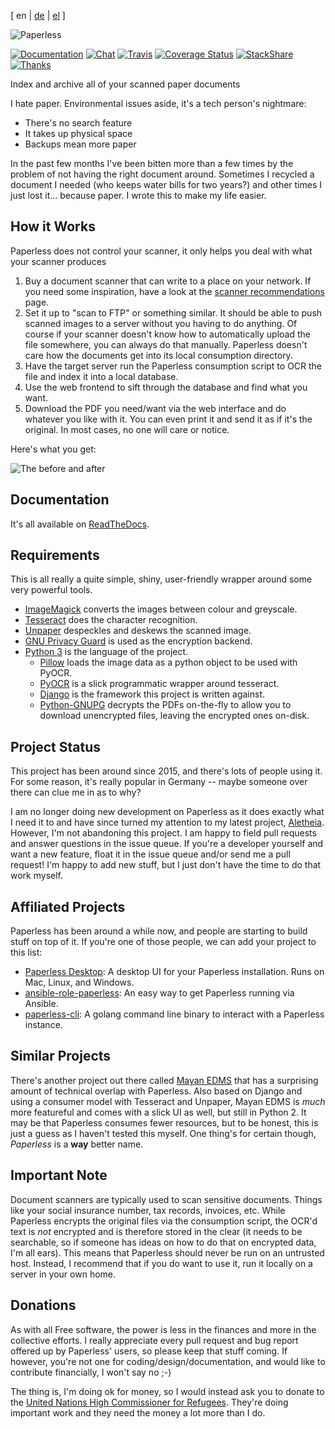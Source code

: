 [ en | [de](README-de.md) | [el](README-el.md) ]

![Paperless](https://raw.githubusercontent.com/the-paperless-project/paperless/master/src/paperless/static/paperless/img/logo-dark.png)

[![Documentation](https://readthedocs.org/projects/paperless/badge/?version=latest)](https://paperless.readthedocs.org/)
[![Chat](https://badges.gitter.im/the-paperless-project/paperless.svg)](https://gitter.im/danielquinn/paperless)
[![Travis](https://travis-ci.org/the-paperless-project/paperless.svg?branch=master)](https://travis-ci.org/the-paperless-project/paperless)
[![Coverage Status](https://coveralls.io/repos/github/the-paperless-project/paperless/badge.svg?branch=master)](https://coveralls.io/github/the-paperless-project/paperless?branch=master)
[![StackShare](https://img.shields.io/badge/tech-stack-0690fa.svg?style=flat)](https://stackshare.io/the-paperless-project/the-paperless-project)
[![Thanks](https://img.shields.io/badge/THANKS-md-ff69b4.svg)](https://github.com/the-paperless-project/paperless/blob/master/THANKS.md)

Index and archive all of your scanned paper documents

I hate paper.  Environmental issues aside, it's a tech person's nightmare:

* There's no search feature
* It takes up physical space
* Backups mean more paper

In the past few months I've been bitten more than a few times by the problem of not having the right document around.  Sometimes I recycled a document I needed (who keeps water bills for two years?) and other times I just lost it... because paper.  I wrote this to make my life easier.


## How it Works

Paperless does not control your scanner, it only helps you deal with what your scanner produces

1. Buy a document scanner that can write to a place on your network.  If you need some inspiration, have a look at the [scanner recommendations](https://paperless.readthedocs.io/en/latest/scanners.html) page.
2. Set it up to "scan to FTP" or something similar. It should be able to push scanned images to a server without you having to do anything.  Of course if your scanner doesn't know how to automatically upload the file somewhere, you can always do that manually.  Paperless doesn't care how the documents get into its local consumption directory.
3. Have the target server run the Paperless consumption script to OCR the file and index it into a local database.
4. Use the web frontend to sift through the database and find what you want.
5. Download the PDF you need/want via the web interface and do whatever you like with it.  You can even print it and send it as if it's the original. In most cases, no one will care or notice.

Here's what you get:

![The before and after](https://raw.githubusercontent.com/the-paperless-project/paperless/master/docs/_static/screenshot.png)


## Documentation

It's all available on [ReadTheDocs](https://paperless.readthedocs.io/).


## Requirements

This is all really a quite simple, shiny, user-friendly wrapper around some very powerful tools.

* [ImageMagick](http://imagemagick.org/) converts the images between colour and greyscale.
* [Tesseract](https://github.com/tesseract-ocr) does the character recognition.
* [Unpaper](https://github.com/unpaper/unpaper) despeckles and deskews the scanned image.
* [GNU Privacy Guard](https://gnupg.org/) is used as the encryption backend.
* [Python 3](https://python.org/) is the language of the project.
  * [Pillow](https://pypi.python.org/pypi/pillowfight/) loads the image data as a python object to be used with PyOCR.
  * [PyOCR](https://github.com/jflesch/pyocr) is a slick programmatic wrapper around tesseract.
  * [Django](https://www.djangoproject.com/) is the framework this project is written against.
  * [Python-GNUPG](http://pythonhosted.org/python-gnupg/) decrypts the PDFs on-the-fly to allow you to download unencrypted files, leaving the encrypted ones on-disk.


## Project Status

This project has been around since 2015, and there's lots of people using it.  For some reason, it's really popular in Germany -- maybe someone over there can clue me in as to why?

I am no longer doing new development on Paperless as it does exactly what I need it to and have since turned my attention to my latest project, [Aletheia](https://github.com/danielquinn/aletheia).  However, I'm not abandoning this project.  I am happy to field pull requests and answer questions in the issue queue.  If you're a developer yourself and want a new feature, float it in the issue queue and/or send me a pull request!  I'm happy to add new stuff, but I just don't have the time to do that work myself.


## Affiliated Projects

Paperless has been around a while now, and people are starting to build stuff on top of it.  If you're one of those people, we can add your project to this list:

* [Paperless Desktop](https://github.com/thomasbrueggemann/paperless-desktop): A desktop UI for your Paperless installation.  Runs on Mac, Linux, and Windows.
* [ansible-role-paperless](https://github.com/ovv/ansible-role-paperless): An easy way to get Paperless running via Ansible.
* [paperless-cli](https://github.com/stgarf/paperless-cli): A golang command line binary to interact with a Paperless instance.

## Similar Projects

There's another project out there called [Mayan EDMS](https://www.mayan-edms.com/) that has a surprising amount of technical overlap with Paperless.  Also based on Django and using a consumer model with Tesseract and Unpaper, Mayan EDMS is *much* more featureful and comes with a slick UI as well, but still in Python 2. It may be that Paperless consumes fewer resources, but to be honest, this is just a guess as I haven't tested this myself.  One thing's for certain though, *Paperless* is a **way** better name.


## Important Note

Document scanners are typically used to scan sensitive documents.  Things like your social insurance number, tax records, invoices, etc.  While Paperless encrypts the original files via the consumption script, the OCR'd text is *not* encrypted and is therefore stored in the clear (it needs to be searchable, so if someone has ideas on how to do that on encrypted data, I'm all ears).  This means that Paperless should never be run on an untrusted host.  Instead, I recommend that if you do want to use it, run it locally on a server in your own home.


## Donations

As with all Free software, the power is less in the finances and more in the collective efforts.  I really appreciate every pull request and bug report offered up by Paperless' users, so please keep that stuff coming.  If however, you're not one for coding/design/documentation, and would like to contribute financially, I won't say no ;-)

The thing is, I'm doing ok for money, so I would instead ask you to donate to the [United Nations High Commissioner for Refugees](https://donate.unhcr.org/int-en/general). They're doing important work and they need the money a lot more than I do.
